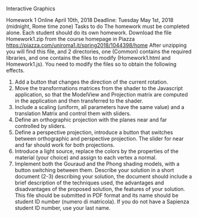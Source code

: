 Interactive Graphics

Homework 1
Online April 10th, 2018
Deadline: Tuesday May 1st, 2018 (midnight, Rome time zone)
Tasks to do
The homework must be completed alone. Each student should do its own homework. Download the file Homework1.zip from the course homepage in Piazza https://piazza.com/uniroma1.it/spring2018/1044398/home
After unzipping you will find this file, and 2 directories, one (Common) contains the required libraries, and one contains the files to modify (Homework1.html and Homework1.js). You need to modify the files so to obtain the following effects.
1. Add a button that changes the direction of the current rotation.
2. Move the transformations matrices from the shader to the Javascript application, so that the ModelView and Projection matrix are computed in the application and then transferred to the shader.
3. Include a scaling (uniform, all parameters have the same value) and a translation Matrix and control them with sliders.
4. Define an orthographic projection with the planes near and far controlled by sliders.
5. Define a perspective projection, introduce a button that switches between orthographic and perspective projection. The slider for near and far should work for both projections.
6. Introduce a light source, replace the colors by the properties of the material (your choice) and assign to each vertex a normal.
7. Implement both the Gouraud and the Phong shading models, with a button switching between them.
Describe your solution in a short document (2-3) describing your solution, the document should include a brief description of the techniques used, the advantages and disadvantages of the proposed solution, the features of your solution. This file should be submitted in PDF format and its name should be student ID number (numero di matricola). If you do not have a Sapienza student ID number, use your last name.
